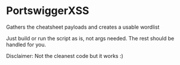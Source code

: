 # PortswiggerXSS
Gathers the cheatsheet payloads and creates a usable wordlist
  
Just build or run the script as is, not args needed. The rest should be handled for you.
  
Disclaimer: Not the cleanest code but it works :)